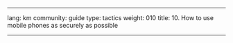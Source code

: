 

---

lang: km
community: guide
type: tactics
weight: 010
title: 10. How to use mobile phones as securely as possible

---

<stub>

